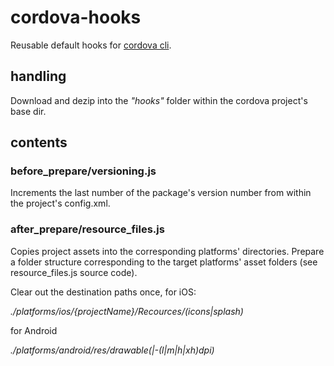 cordova-hooks
=============

Reusable default hooks for [cordova cli](http://cordova.apache.org/docs/en/edge/guide_cli_index.md.html).

## handling

Download and dezip into the _"hooks"_ folder within the cordova project's base dir.

## contents

### before_prepare/versioning.js

Increments the last number of the package's version number from within the project's config.xml.

### after_prepare/resource_files.js

Copies project assets into the corresponding platforms' directories.
Prepare a folder structure corresponding to the target platforms' asset folders (see resource_files.js source code).

Clear out the destination paths once, for iOS:

*./platforms/ios/{projectName}/Recources/(icons|splash)*

for Android

*./platforms/android/res/drawable(|-(l|m|h|xh)dpi)*

